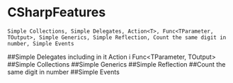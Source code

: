 # CSharpFeatures
```
Simple Collections, Simple Delegates, Action<T>, Func<TParameter, TOutput>, Simple Generics, Simple Reflection, Count the same digit in number, Simple Events
```

##Simple Delegates including in it Action<T> i Func<TParameter, TOutput>
##Simple Collections
##Simple Generics
##Simple Reflection
##Count the same digit in number
##Simple Events
